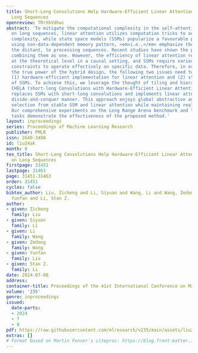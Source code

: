 ```yaml
---
title: Short-Long Convolutions Help Hardware-Efficient Linear Attention to Focus on
  Long Sequences
openreview: TRrXkVdhwi
abstract: 'To mitigate the computational complexity in the self-attention mechanism
  on long sequences, linear attention utilizes computation tricks to achieve linear
  complexity, while state space models (SSMs) popularize a favourable practice of
  using non-data-dependent memory pattern, <em>i.e.,</em> emphasize the near and neglect
  the distant, to processing sequences. Recent studies have shown the priorities by
  combining them as one. However, the efficiency of linear attention remains only
  at the theoretical level in a causal setting, and SSMs require various designed
  constraints to operate effectively on specific data. Therefore, in order to unveil
  the true power of the hybrid design, the following two issues need to be addressed:
  (1) hardware-efficient implementation for linear attention and (2) stabilization
  of SSMs. To achieve this, we leverage the thought of tiling and hierarchy to propose
  CHELA (short-long Convolutions with Hardware-Efficient Linear Attention), which
  replaces SSMs with short-long convolutions and implements linear attention in a
  divide-and-conquer manner. This approach enjoys global abstraction and data-dependent
  selection from stable SSM and linear attention while maintaining real linear complexity.
  Our comprehensive experiments on the Long Range Arena benchmark and language modeling
  tasks demonstrate the effectiveness of the proposed method.'
layout: inproceedings
series: Proceedings of Machine Learning Research
publisher: PMLR
issn: 2640-3498
id: liu24ak
month: 0
tex_title: Short-Long Convolutions Help Hardware-Efficient Linear Attention to Focus
  on Long Sequences
firstpage: 31451
lastpage: 31463
page: 31451-31463
order: 31451
cycles: false
bibtex_author: Liu, Zicheng and Li, Siyuan and Wang, Li and Wang, Zedong and Liu,
  Yunfan and Li, Stan Z.
author:
- given: Zicheng
  family: Liu
- given: Siyuan
  family: Li
- given: Li
  family: Wang
- given: Zedong
  family: Wang
- given: Yunfan
  family: Liu
- given: Stan Z.
  family: Li
date: 2024-07-08
address:
container-title: Proceedings of the 41st International Conference on Machine Learning
volume: '235'
genre: inproceedings
issued:
  date-parts:
  - 2024
  - 7
  - 8
pdf: https://raw.githubusercontent.com/mlresearch/v235/main/assets/liu24ak/liu24ak.pdf
extras: []
# Format based on Martin Fenner's citeproc: https://blog.front-matter.io/posts/citeproc-yaml-for-bibliographies/
---
```

